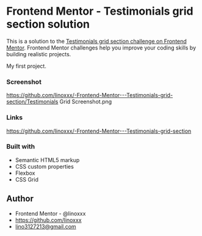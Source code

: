 # Frontend Mentor - Testimonials grid section solution

This is a solution to the [Testimonials grid section challenge on Frontend Mentor](https://www.frontendmentor.io/challenges/testimonials-grid-section-Nnw6J7Un7). Frontend Mentor challenges help you improve your coding skills by building realistic projects. 


My first project.

### Screenshot

https://github.com/linoxxx/-Frontend-Mentor---Testimonials-grid-section/Testimonials Grid Screenshot.png

### Links

https://github.com/linoxxx/-Frontend-Mentor---Testimonials-grid-section

### Built with

- Semantic HTML5 markup
- CSS custom properties
- Flexbox
- CSS Grid

## Author
- Frontend Mentor - @linoxxx
- https://github.com/linoxxx
- lino3127213@gmail.com



